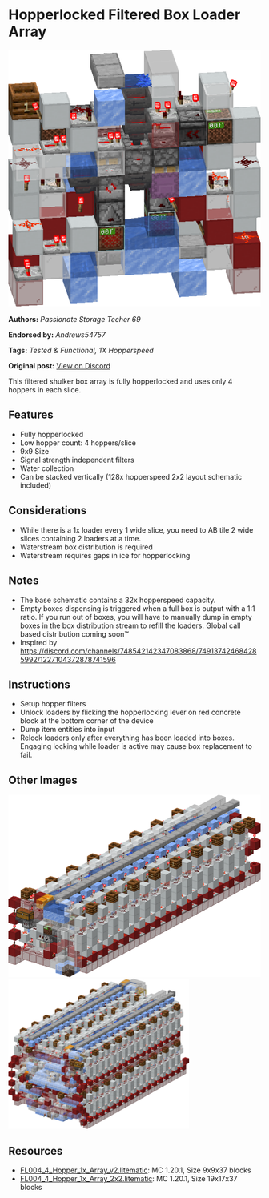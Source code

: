 # Hopperlocked Filtered Box Loader Array
<img alt="area_render_103_.png" src="images/area_render_103_.png?raw=1">

**Authors:** *Passionate Storage Techer 69*

**Endorsed by:** *Andrews54757*

**Tags:** *Tested & Functional, 1X Hopperspeed*

**Original post:** [View on Discord](https://discord.com/channels/1375556143186837695/1399908195421388800)

This filtered shulker box array is fully hopperlocked and uses only 4 hoppers in each slice.
## Features
- Fully hopperlocked
- Low hopper count: 4 hoppers/slice
- 9x9 Size
- Signal strength independent filters
- Water collection
- Can be stacked vertically (128x hopperspeed 2x2 layout schematic included)
## Considerations
- While there is a 1x loader every 1 wide slice, you need to AB tile 2 wide slices containing 2 loaders at a time.
- Waterstream box distribution is required
- Waterstream requires gaps in ice for hopperlocking
## Notes
- The base schematic contains a 32x hopperspeed capacity.
- Empty boxes dispensing is triggered when a full box is output with a 1:1 ratio. If you run out of boxes, you will have to manually dump in empty boxes in the box distribution stream to refill the loaders. Global call based distribution coming soon:tm:
- Inspired by https://discord.com/channels/748542142347083868/749137424684285992/1227104372878741596
## Instructions
- Setup hopper filters
- Unlock loaders by flicking the hopperlocking lever on red concrete block at the bottom corner of the device
- Dump item entities into input
- Relock loaders only after everything has been loaded into boxes. Engaging locking while loader is active may cause box replacement to fail.

## Other Images
<img src="images/area_render_104_.png?raw=1">

<img src="images/area_render_105_.png?raw=1" height="300px">

## Resources
- [FL004_4_Hopper_1x_Array_v2.litematic](attachments/FL004_4_Hopper_1x_Array_v2.litematic): MC 1.20.1, Size 9x9x37 blocks
- [FL004_4_Hopper_1x_Array_2x2.litematic](attachments/FL004_4_Hopper_1x_Array_2x2.litematic): MC 1.20.1, Size 19x17x37 blocks
